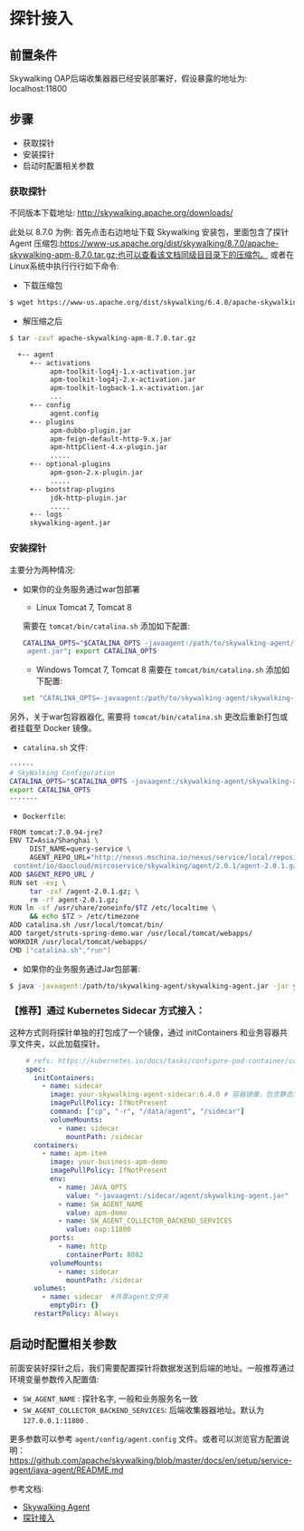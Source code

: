 # 探针接入

## 前置条件

Skywalking OAP后端收集器器已经安装部署好，假设暴露的地址为: localhost:11800

## 步骤

- 获取探针
- 安装探针
- 启动时配置相关参数

### 获取探针

不同版本下载地址: http://skywalking.apache.org/downloads/

此处以 8.7.0 为例:
首先点击右边地址下载 Skywalking 安装包，⾥面包含了探针 Agent 压缩包:https://www-us.apache.org/dist/skywalking/8.7.0/apache-skywalking-apm-8.7.0.tar.gz;也可以查看该⽂档同级⽬目录下的压缩包。
或者在Linux系统中执⾏行行如下命令:

- 下载压缩包

```bash
$ wget https://www-us.apache.org/dist/skywalking/6.4.0/apache-skywalking-apm-8.7.0.tar.gz
```

- 解压缩之后

```bash
$ tar -zxvf apache-skywalking-apm-8.7.0.tar.gz

  +-- agent
     +-- activations
          apm-toolkit-log4j-1.x-activation.jar
          apm-toolkit-log4j-2.x-activation.jar
          apm-toolkit-logback-1.x-activation.jar
          ...
     +-- config
          agent.config
     +-- plugins
          apm-dubbo-plugin.jar
          apm-feign-default-http-9.x.jar
          apm-httpClient-4.x-plugin.jar
          .....
     +-- optional-plugins
          apm-gson-2.x-plugin.jar
          .....
     +-- bootstrap-plugins
          jdk-http-plugin.jar
          .....
     +-- logs
     skywalking-agent.jar
```

### 安装探针

主要分为两种情况:

- 如果你的业务服务通过war包部署
    - Linux Tomcat 7, Tomcat 8

    需要在 `tomcat/bin/catalina.sh` 添加如下配置:
    ```bash
    CATALINA_OPTS="$CATALINA_OPTS -javaagent:/path/to/skywalking-agent/skywalking-
     agent.jar"; export CATALINA_OPTS
     ```

    - Windows Tomcat 7, Tomcat 8
    需要在 `tomcat/bin/catalina.sh` 添加如下配置:
    ```bash
    set "CATALINA_OPTS=-javaagent:/path/to/skywalking-agent/skywalking-agent.jar"
    ```

另外，关于war包容器器化, 需要将  `tomcat/bin/catalina.sh`  更改后重新打包或者挂载至 Docker 镜像。
 - `catalina.sh` 文件:

 ```bash
······
 # SkyWalking Configuration
 CATALINA_OPTS="$CATALINA_OPTS -javaagent:/skywalking-agent/skywalking-agent.jar";
 export CATALINA_OPTS
 ·······
```

- `Dockerfile`:

```bash
FROM tomcat:7.0.94-jre7
ENV TZ=Asia/Shanghai \
     DIST_NAME=query-service \
     AGENT_REPO_URL="http://nexus.mschina.io/nexus/service/local/repositories/labs/
 content/io/daocloud/mircoservice/skywalking/agent/2.0.1/agent-2.0.1.gz"
ADD $AGENT_REPO_URL /
RUN set -ex; \
     tar -zxf /agent-2.0.1.gz; \
     rm -rf agent-2.0.1.gz;
RUN ln -sf /usr/share/zoneinfo/$TZ /etc/localtime \
     && echo $TZ > /etc/timezone
ADD catalina.sh /usr/local/tomcat/bin/
ADD target/struts-spring-demo.war /usr/local/tomcat/webapps/
WORKDIR /usr/local/tomcat/webapps/
CMD ["catalina.sh","run"]
```

- 如果你的业务服务通过Jar包部署:

```bash
$ java -javaagent:/path/to/skywalking-agent/skywalking-agent.jar -jar yourApp.jar
```

### 【推荐】通过 Kubernetes Sidecar 方式接⼊：

这种方式则将探针单独的打包成了一个镜像，通过 initContainers 和业务容器共享⽂件夹，以此加载探针。

```yml
    # refs: https://kubernetes.io/docs/tasks/configure-pod-container/configure-pod-initialization/
    spec:
      initContainers:
        - name: sidecar
          image: your-skywalking-agent-sidecar:6.4.0 # 容器镜像，包含静态资源文件
          imagePullPolicy: IfNotPresent
          command: ["cp", "-r", "/data/agent", "/sidecar"]
          volumeMounts:
            - name: sidecar
              mountPath: /sidecar
      containers:
        - name: apm-item
          image: your-business-apm-demo
          imagePullPolicy: IfNotPresent
          env:
            - name: JAVA_OPTS
              value: "-javaagent:/sidecar/agent/skywalking-agent.jar"
            - name: SW_AGENT_NAME
              value: apm-demo
            - name: SW_AGENT_COLLECTOR_BACKEND_SERVICES
              value: oap:11800
          ports:
            - name: http
              containerPort: 8082
          volumeMounts:
            - name: sidecar
              mountPath: /sidecar
      volumes:
        - name: sidecar  #共享agent文件夹
          emptyDir: {}
      restartPolicy: Always
```

## 启动时配置相关参数

前面安装好探针之后，我们需要配置探针将数据发送到后端的地址。⼀般推荐通过环境变量参数传入配置值:

- `SW_AGENT_NAME` : 探针名字, 一般和业务服务名一致
- `SW_AGENT_COLLECTOR_BACKEND_SERVICES`: 后端收集器器地址。默认为 `127.0.0.1:11800` .

更多参数可以参考 `agent/config/agent.config` 文件。或者可以浏览官方配置说明：https://github.com/apache/skywalking/blob/master/docs/en/setup/service-agent/java-agent/README.md

参考文档:

- [Skywalking Agent](https://github.com/apache/skywalking/blob/master/docs/en/setup/service-agent/java-agent/README.md)
- [探针接入](https://github.com/SkyAPM/document-cn-translation-of-skywalking/blob/master/docs/zh/master/setup/service-agent/java-agent/README.md)

